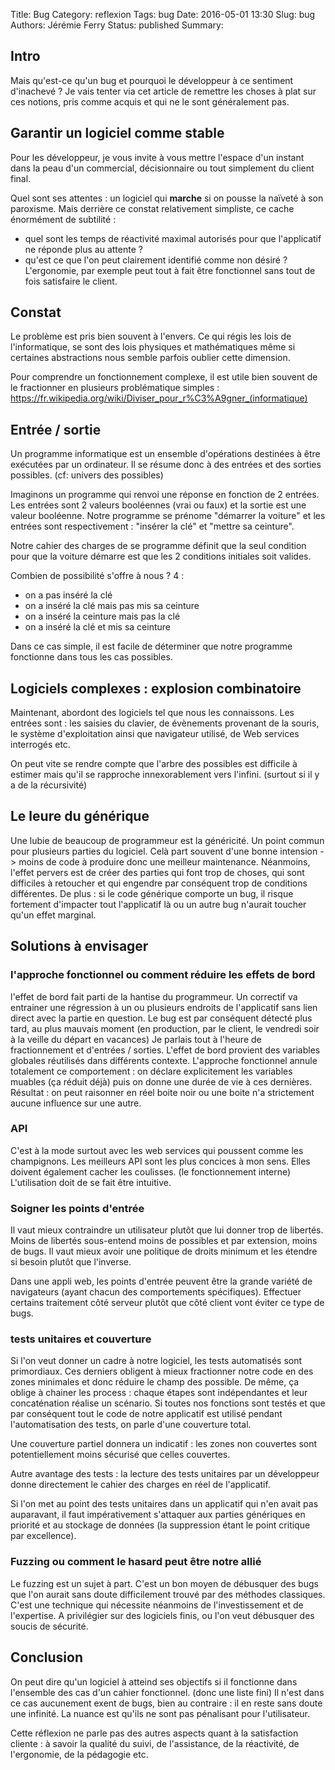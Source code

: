 Title: Bug
Category: reflexion
Tags: bug
Date: 2016-05-01 13:30
Slug: bug
Authors: Jérémie Ferry
Status: published
Summary:

## Intro

Mais qu'est-ce qu'un bug et pourquoi le développeur à ce sentiment d'inachevé ?
Je vais tenter via cet article de remettre les choses à plat sur ces notions, pris comme acquis et qui ne le sont généralement pas.

## Garantir un logiciel comme stable

Pour les développeur, je vous invite à vous mettre l'espace d'un instant dans la peau d'un commercial, décisionnaire ou tout simplement du client final.

Quel sont ses attentes : un logiciel qui **marche** si on pousse la naïveté à son paroxisme.
Mais derrière ce constat relativement simpliste, ce cache énormément de subtilité : 
- quel sont les temps de réactivité maximal autorisés pour que l'applicatif ne réponde plus au attente ?
- qu'est ce que l'on peut clairement identifié comme non désiré ? L'ergonomie, par exemple peut tout à fait être fonctionnel sans tout de fois satisfaire le client.

## Constat

Le problème est pris bien souvent à l'envers.
Ce qui régis les lois de l'informatique, se sont des lois physiques et mathématiques même si certaines abstractions nous semble parfois oublier cette dimension.

Pour comprendre un fonctionnement complexe, il est utile bien souvent de le fractionner en plusieurs problématique simples : https://fr.wikipedia.org/wiki/Diviser_pour_r%C3%A9gner_(informatique)

## Entrée / sortie

Un programme informatique est un ensemble d'opérations destinées à être exécutées par un ordinateur.
Il se résume donc à des entrées et des sorties possibles. (cf: univers des possibles)

Imaginons un programme qui renvoi une réponse en fonction de 2 entrées.
Les entrées sont 2 valeurs booléennes (vrai ou faux) et la sortie est une valeur booléenne.
Notre programme se prénome "démarrer la voiture" et les entrées sont respectivement : "insérer la clé" et "mettre sa ceinture".

Notre cahier des charges de se programme définit que la seul condition pour que la voiture démarre est que les 2 conditions initiales soit valides.

Combien de possibilité s'offre à nous ?
4 : 
- on a pas inséré la clé
- on a inséré la clé mais pas mis sa ceinture
- on a inséré la ceinture mais pas la clé
- on a inséré la clé et mis sa ceinture

Dans ce cas simple, il est facile de déterminer que notre programme fonctionne dans tous les cas possibles.

## Logiciels complexes : explosion combinatoire

Maintenant, abordont des logiciels tel que nous les connaissons.
Les entrées sont : les saisies du clavier, de évènements provenant de la souris, le système d'exploitation ainsi que navigateur utilisé, de Web services interrogés etc.

On peut vite se rendre compte que l'arbre des possibles est difficile à estimer mais qu'il se rapproche innexorablement vers l'infini. (surtout si il y a de la récursivité)

## Le leure du générique

Une lubie de beaucoup de programmeur est la généricité.
Un point commun pour plusieurs parties du logiciel.
Celà part souvent d'une bonne intension -> moins de code à produire donc une meilleur maintenance.
Néanmoins, l'effet pervers est de créer des parties qui font trop de choses, qui sont difficiles à retoucher et qui engendre par conséquent trop de conditions différentes. 
De plus : si le code générique comporte un bug, il risque fortement d'impacter tout l'applicatif là ou un autre bug n'aurait toucher qu'un effet marginal. 

## Solutions à envisager

### l'approche fonctionnel ou comment réduire les effets de bord

l'effet de bord fait parti de la hantise du programmeur.
Un correctif va entrainer une régression à un ou plusieurs endroits de l'applicatif sans lien direct avec la partie en question.
Le bug est par conséquent détecté plus tard, au plus mauvais moment (en production, par le client, le vendredi soir à la veille du départ en vacances)
Je parlais tout à l'heure de fractionnement et d'entrées / sorties.
L'effet de bord provient des variables globales réutilisés dans différents contexte.
L'approche fonctionnel annule totalement ce comportement : on déclare explicitement les variables muables (ça réduit déjà) puis on donne une durée de vie à ces dernières.
Résultat : on peut raisonner en réel boite noir ou une boite n'a strictement aucune influence sur une autre.

### API

C'est à la mode surtout avec les web services qui poussent comme les champignons.
Les meilleurs API sont les plus concices à mon sens.
Elles doivent également cacher les coulisses. (le fonctionnement interne)
L'utilisation doit de se fait être intuitive.

### Soigner les points d'entrée

Il vaut mieux contraindre un utilisateur plutôt que lui donner trop de libertés.
Moins de libertés sous-entend moins de possibles et par extension, moins de bugs.
Il vaut mieux avoir une politique de droits minimum et les étendre si besoin plutôt que l'inverse.

Dans une appli web, les points d'entrée peuvent être la grande variété de navigateurs (ayant chacun des comportements spécifiques).
Effectuer certains traitement côté serveur plutôt que côté client vont éviter ce type de bugs.

### tests unitaires et couverture

Si l'on veut donner un cadre à notre logiciel, les tests automatisés sont primordiaux.
Ces derniers obligent à mieux fractionner notre code en des zones minimales et donc réduire le champ des possible.
De même, ça oblige à chainer les process : chaque étapes sont indépendantes et leur concaténation réalise un scénario.
Si toutes nos fonctions sont testés et que par conséquent tout le code de notre applicatif est utilisé pendant l'automatisation des tests, on parle d'une couverture total.

Une couverture partiel donnera un indicatif : les zones non couvertes sont potentiellement moins sécurisé que celles couvertes.

Autre avantage des tests : la lecture des tests unitaires par un développeur donne directement le cahier des charges en réel de l'applicatif.

Si l'on met au point des tests unitaires dans un applicatif qui n'en avait pas auparavant, il faut impérativement s'attaquer aux parties génériques en priorité et au stockage de données (la suppression étant le point critique par excellence).

### Fuzzing ou comment le hasard peut être notre allié

Le fuzzing est un sujet à part. C'est un bon moyen de débusquer des bugs que l'on aurait sans doute difficilement trouvé par des méthodes classiques.
C'est une technique qui nécessite néanmoins de l'investissement et de l'expertise.
A privilégier sur des logiciels finis, ou l'on veut débusquer des soucis de sécurité.

## Conclusion

On peut dire qu'un logiciel à atteind ses objectifs si il fonctionne dans l'ensemble des cas d'un cahier fonctionnel. (donc une liste fini)
Il n'est dans ce cas aucunement exent de bugs, bien au contraire : il en reste sans doute une infinité.
La nuance est qu'ils ne sont pas pénalisant pour l'utilisateur.

Cette réflexion ne parle pas des autres aspects quant à la satisfaction cliente : à savoir la qualité du suivi, de l'assistance, de la réactivité, de l'ergonomie, de la pédagogie etc.